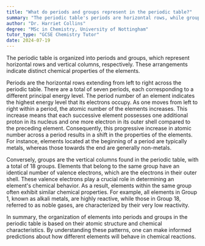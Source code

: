 ```yaml
---
title: "What do periods and groups represent in the periodic table?"
summary: "The periodic table's periods are horizontal rows, while groups are vertical columns, each representing distinct chemical properties of elements."
author: "Dr. Harriet Collins"
degree: "MSc in Chemistry, University of Nottingham"
tutor_type: "GCSE Chemistry Tutor"
date: 2024-07-19
---
```


The periodic table is organized into periods and groups, which represent horizontal rows and vertical columns, respectively. These arrangements indicate distinct chemical properties of the elements.

Periods are the horizontal rows extending from left to right across the periodic table. There are a total of seven periods, each corresponding to a different principal energy level. The period number of an element indicates the highest energy level that its electrons occupy. As one moves from left to right within a period, the atomic number of the elements increases. This increase means that each successive element possesses one additional proton in its nucleus and one more electron in its outer shell compared to the preceding element. Consequently, this progressive increase in atomic number across a period results in a shift in the properties of the elements. For instance, elements located at the beginning of a period are typically metals, whereas those towards the end are generally non-metals.

Conversely, groups are the vertical columns found in the periodic table, with a total of 18 groups. Elements that belong to the same group have an identical number of valence electrons, which are the electrons in their outer shell. These valence electrons play a crucial role in determining an element's chemical behavior. As a result, elements within the same group often exhibit similar chemical properties. For example, all elements in Group 1, known as alkali metals, are highly reactive, while those in Group 18, referred to as noble gases, are characterized by their very low reactivity.

In summary, the organization of elements into periods and groups in the periodic table is based on their atomic structure and chemical characteristics. By understanding these patterns, one can make informed predictions about how different elements will behave in chemical reactions.
    